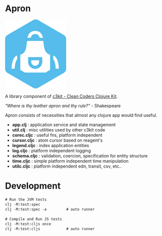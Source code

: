 # Apron

![Apron](https://github.com/cleancoders/c3kit/blob/master/img/apron_200.png?raw=true)

A library component of [c3kit - Clean Coders Clojure Kit](https://github.com/cleancoders/c3kit).

_"Where is thy leather apron and thy rule?"_ - Shakespeare

Apron consists of necessities that almost any clojure app would find useful.

 * __app.clj__ : application service and state management
 * __util.clj__ : misc utilities used by other c3kit code
 * __corec.cljc__ : useful fns, platform independent
 * __cursor.cljc__ : atom cursor based on reagent's
 * __legend.cljc__ : index application entities
 * __log.cljc__ : platform independent logging
 * __schema.cljc__ : validation, coercion, specification for entity structure
 * __time.cljc__ : simple platform independent time manipulation
 * __utilc.cljc__ : platform independent edn, transit, csv, etc..

# Development

    # Run the JVM tests
    clj -M:test:spec
    clj -M:test:spec -a         # auto runner

    # Compile and Run JS tests
    clj -M:test:cljs once
    clj -M:test:cljs            # auto runner

